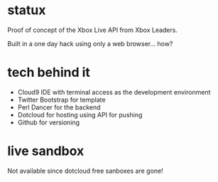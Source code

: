 statux
======

Proof of concept of the Xbox Live API from Xbox Leaders.

Built in a one day hack using only a web browser... how?

tech behind it
=====

- Cloud9 IDE with terminal access as the development environment
- Twitter Bootstrap for template
- Perl Dancer for the backend
- Dotcloud for hosting using API for pushing
- Github for versioning

live sandbox
=====

Not available since dotcloud free sanboxes are gone!
